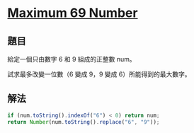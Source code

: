 # [Maximum 69 Number](https://leetcode.com/problems/maximum-69-number/)

## 題目

給定一個只由數字 6 和 9 組成的正整數 num。

試求最多改變一位數（6 變成 9，9 變成 6）所能得到的最大數字。

## 解法

```jsx
if (num.toString().indexOf("6") < 0) return num;
return Number(num.toString().replace("6", "9"));
```